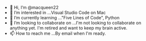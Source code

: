 - 👋 Hi, I’m @macqueen22
- 👀 I’m interested in ...Visual Studio Code on Mac
- 🌱 I’m currently learning ..."Five Lines of Code", Python
- 💞️ I’m looking to collaborate on ...I'm not looking to collaborate on anything yet. I'm retired and want to keep my brain active.
- 📫 How to reach me ...By email when I'm ready.

<!---
macqueen22/macqueen22 is a ✨ special ✨ repository because its `README.md` (this file) appears on your GitHub profile.
You can click the Preview link to take a look at your changes.
--->
